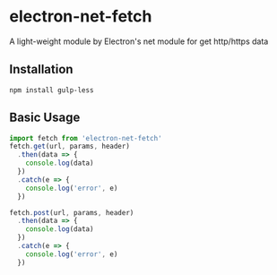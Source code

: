 # electron-net-fetch
A light-weight module by Electron's net module for get http/https data

## Installation
```
npm install gulp-less
```

## Basic Usage
```js
import fetch from 'electron-net-fetch'
fetch.get(url, params, header)
  .then(data => {
    console.log(data)
  })
  .catch(e => {
    console.log('error', e)
  })

fetch.post(url, params, header)
  .then(data => {
    console.log(data)
  })
  .catch(e => {
    console.log('error', e)
  })

```
